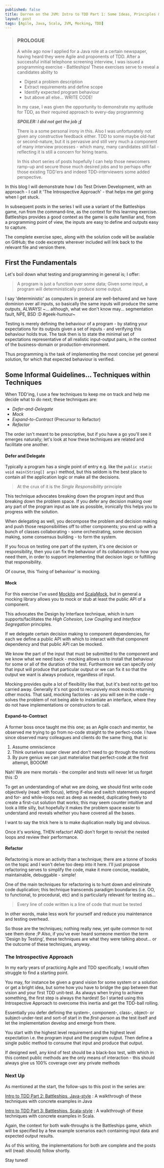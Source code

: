 ```yaml
---
published: false
title: Darren on the JVM: Intro to TDD Part 1: Some Ideas, Principles & Techniques
layout: post
tags: [Agile, Java, Scala, JVM, Mocking, TDD]
---
```

> ### PROLOGUE
> 
> A while ago now I applied for a Java role at a certain newspaper,
> having heard they were Agile and proponents of TDD. After a successful
> initial telephone screening interview, I was issued a programming
> exercise - Battleships!  These exercises serve to reveal a candidates ability to
> 
> - Digest a problem description
> - Extract requirements and define scope
> - Identify expected program behaviour
> - but above all else... WRITE CODE!
> 
> In my case, I was given the opportunity to demonstrate my aptitude for TDD, as their required approach to every-day programming
> 
> ***SPOILER: I did not get the job <a href="javascript:a1.play()">:(</a>***
> 
> There is a some personal irony in this. Also I was unfortunately not given any constructive feedback either.
> TDD to some maybe old-hat or second-nature, but it is pervasive and still very much a component of many interview processes - which many, many candidates still fail - reflecting it is still a concern for hiring teams.
>
>In this short series of posts hopefully I can help those newcomers ramp-up and secure those much desired jobs and to perhaps offer those existing TDD'ers and indeed TDD-interviewers some added perspective.
<audio id="a1" src="http://www.soundjay.com/misc/sounds/fail-trombone-01.mp3"></audio>

In this blog I will demonstrate how I do Test Driven Development, with an approach - I call it 'The Introspective Approach' - that helps me get going when I get stuck.

In subsequent posts in the series I will use a variant of the Battleships game, run from the command-line, as the context for this learning exercise.
Battleships provides a good context as the game is quite familiar and, from a programming point of view, the inputs are easy to define and outputs easy to capture.

The complete exercise spec, along with the solution code will be available on GitHub; the code excerpts wherever included will link back to the relevant file and version there.

## First the Fundamentals

Let's boil down what testing and programming in general is; I offer:
> A program is just a function over some data; Given some input, a program will deterministically produce some output.

I say 'deterministic' as computers in general are well-behaved and we have dominion over all inputs, so basically the same inputs will produce the same outputs, ALWAYS!
~... although, what we don't know may... segmentation fault, NPE, BSD :D #geek-humour~   

Testing is merely defining the behaviour of a program - by stating your expectations for its outputs given a set of inputs - and verifying this behaviour holds true. The task then is to state the minimal set of expectations representative of all realistic input-output pairs, in the context of the business-domain or production-environment.  

Thus programming is the task of implementing the most concise yet general solution, for which that expected behaviour is verified.  

## Some Informal Guidelines... Techniques within Techniques

When TDD'ing, I use a few techniques to keep me on track and help me decide what to do next; these techniques are:

* _Defer-and-Delegate_
* _Mock_
* _Expand-to-Contract_ (Precursor to Refactor)
* _Refactor_

The order isn't meant to be prescriptive, but if you have a go you'll see it emerges naturally; let's look at how these techniques are related and facilitate one another.  

#### Defer and Delegate

Typically a program has a single point of entry e.g. like the `public static void main(String[] args)` method, but this seldom is the best place to contain all the application logic or make all the decisions.  

> At the crux of it is the _Single Responsibility_ principle

This technique advocates breaking down the program input and thus breaking down the problem space. If you defer any decision making over any part of the program input as late as possible, ironically this helps you to progress with the solution.  

When delegating as well, you decompose the problem and decision making and push those responsibilities off to other components; you end up with a bunch of classes collaborating - some orchestrating, some decision making, some consensus building - to form the system.  

If you focus on testing one part of the system, it's one decision or responsibility, then you can fix the behaviour of its collaborators to how you need them, in order to support implementing that decision logic or fulfilling that responsibility.  

Of course, this 'fixing of behaviour' is mocking.  

#### Mock

For this exercise I've used [Mockito](http://mockito.org/) and [ScalaMock](http://scalamock.org), but in general a mocking library allows you to mock or stub at least the public API of a component.  

This advocates the Design by Interface technique, which in turn supports/facilitates the _High Cohesion, Low Coupling_ and _Interface Segregation_ principles.  

If we delegate certain decision making to component dependencies, for each we define a public API with which to interact with that component dependency and that public API can be mocked.  

We know the part of the input that must be submitted to the component and we know what we need back - mocking allows us to install that behaviour for some or all of the duration of the test. Furthermore we can specify only that input will produce that particular output or we can fix it so that  the output we want is always produce, regardless of input.  

Mocking provides quite a lot of flexibility like that, but it's best not to get too carried away.
Generally it's not good to recursively mock mocks returning other mocks. That said, mocking factories - as you will see in the code - solves the problem of not being able to instantiate an interface, where they do not have implementations or constructors to call.  

#### Expand-to-Contract

A former boss once taught me this one; as an Agile coach and mentor, he observed me trying to go from no-code straight to the perfect-code. I have since observed many colleagues and clients do the same thing, that is:

1. Assume omniscience
1. Think ourselves super clever and don't need to go through the motions
1. By pure genius we can just materialise that perfect-code at the first attempt, BOOOM!

Nah! We are mere mortals - the compiler and tests will never let us forget this :D  

To get an understanding of what we are doing, we should first write code objectively (read: with focus), letting if-else and switch statements expand and for- and while-loops nest as deep as needed, duplicating freely to create a first-cut solution that works; this may seem counter intuitive and look a little silly, but hopefully it makes the problem space easier to understand and reveals whether you have covered all the bases.  

I want to say the trick here is to make duplication really big and obvious.  

Once it's working, THEN refactor! AND don't forget to revisit the nested loops and review their performance.  

#### Refactor

Refactoring is more an activity than a technique; there are a tonne of books on the topic and I won't delve too deep into it here. I'll just propose refactoring serves to simplify the code, make it more concise, readable, maintainable, debuggable - simple!  

One of the main techniques for refactoring is to hunt down and eliminate code duplication; this technique transcends paradigm boundaries (i.e. OO, to functional, to procedural, etc) and is particularly relevant for testing as...

> Every line of code written is a line of code that must be tested

In other words, make less work for yourself and reduce you maintenance and testing overhead.  

So those are the techniques; nothing really new, yet quite common to not see them done ;P
Also, if you've ever heard someone mention the term 'Design by Testing', these techniques are what they were talking about... or the outcome of these techniques, anyway.  

### The Introspective Approach

In my early years of practicing Agile and TDD specifically, I would often struggle to find a starting point.  

You may, for instance be given a grand vision for some system or a solution or get a bright idea, but some how you have to bridge the gap between that vision and your first TDD unit-test. As always when trying to achieve something, the first step is always the hardest! So I started using this Introspective Approach to overcome this inertia and get the TDD-ball rolling.  

Essentially you defer defining the system-, component-, class-, object- or subject-under-test and sort-of start in the _first-person_ as the test itself and let the implementation develop and emerge from there.  

You start with the highest level requirement and the highest level expectation i.e. the program input and the program output. Then define a single public method to consume that input and produce that output.

If designed well, any kind of test should be a black-box test, with which in this context public methods are the only means of interaction - this should always give us 100% coverage over any private methods

### Next Up

As mentioned at the start, the follow-ups to this post in the series are:

[Intro to TDD Part 2: Battleships, Java-style](#next-up)
:  A walkthrough of these techniques with concrete examples in Java

[Intro to TDD Part 3: Battleships, Scala-style](#next-up)
:  A walkthrough of these techniques with concrete examples in Scala.

Again, the context for both walk-throughs is the Battleships game, which will be specified by a few example scenarios each containing input data and expected output results.

As of this writing, the implementations for both are complete and the posts will (read: should) follow shortly.

Stay tuned!
